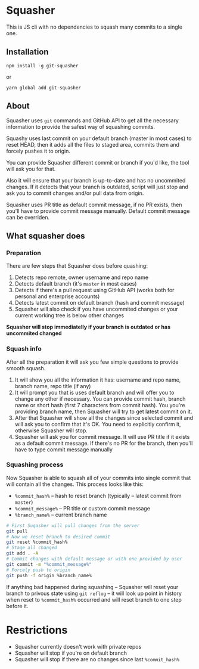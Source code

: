 # Squasher

This is JS cli with no dependencies to squash many commits to a single one.

## Installation

```
npm install -g git-squasher
```

or

```
yarn global add git-squasher
```

## About

Squasher uses `git` commands and GitHub API to get all the necessary information
to provide the safest way of squashing commits.

Squashy uses last commit on your default branch (master in most cases) to reset
HEAD, then it adds all the files to staged area, commits them and forcely pushes
it to origin.

You can provide Squasher different commit or branch if you'd like, the tool will
ask you for that.

Also it will ensure that your branch is up-to-date and has no uncommited
changes. If it detects that your branch is outdated, script will just stop and
ask you to commit changes and/or pull data from origin.

Squasher uses PR title as default commit message, if no PR exists, then you'll
have to provide commit message manually. Default commit message can be overriden.

## What squasher does

### Preparation

There are few steps that Squasher does before quashing:

1. Detects repo remote, owner username and repo name
2. Detects default branch (it's `master` in most cases)
3. Detects if there's a pull request using GitHub API (works both for personal and enterprise accounts)
4. Detects latest commit on default branch (hash and commit message)
4. Squasher will also check if you have uncommited changes or your current working tree is below other changes

**Squasher will stop immediatelly if your branch is outdated or has uncommited changed**

### Squash info

After all the preparation it will ask you few simple questions to provide smooth squash.

1. It will show you all the information it has: username and repo name, branch name, repo title (if any)
2. It will prompt you that is uses default branch and will offer you to change any other if necessary. You can provide commit hash, branch name or short hash (first 7 characters from commit hash). You you're providing branch name, then Squasher will try to get latest commit on it.
3. After that Squasher will show all the changes since selected commit and will ask you to confirm that it's OK. You need to explicitly confirm it, otherwise Squasher will stop.
4. Squasher will ask you for commit message. It will use PR title if it exists as a default commit message. If there's no PR for the branch, then you'll have to type commit message manually

### Squashing process

Now Squasher is able to squash all of your commits into single commit that will contain all the changes. This process looks like this:

- `%commit_hash%` – hash to reset branch (typically – latest commit from `master`)
- `%commit_message%` – PR title or custom commit message
- `%branch_name%` – current branch name

```bash
# First Suqasher will pull changes from the server
git pull
# Now we reset branch to desired commit
git reset %commit_hash%
# Stage all changed
git add . -A
# Commit changes with default message or with one provided by user
git commit -m "%commit_message%"
# Forcely push to origin
git push -f origin %branch_name%
```

If anything bad happened during squashing – Squasher will reset your branch to privous state using `git reflog` – it will look up point in history when reset to `%commit_hash%` occurred and will reset branch to one step before it.

# Restrictions

* Squasher currently doesn't work with private repos
* Squasher will stop if you're on default branch
* Squasher will stop if there are no changes since last `%commit_hash%`
